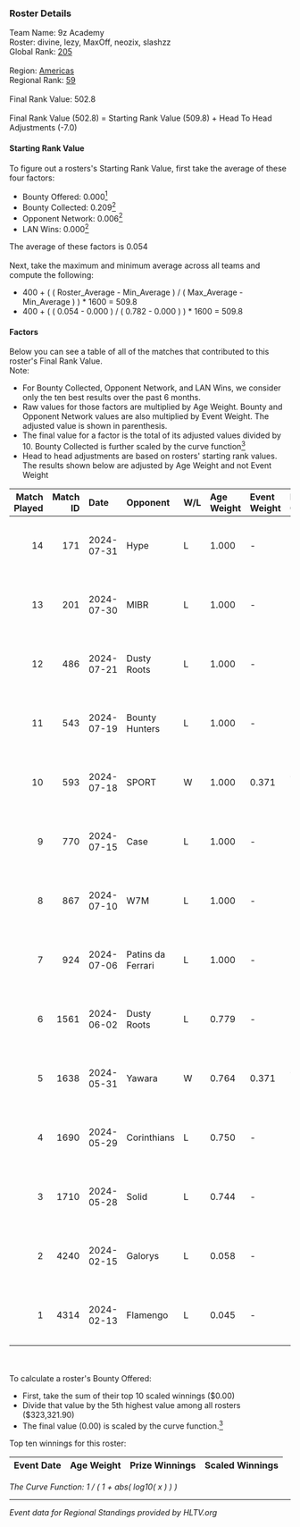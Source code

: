 ### Roster Details<br />
Team Name: 9z Academy<br />
Roster: divine, lezy, MaxOff, neozix, slashzz<br />
Global Rank: [205](../standings_global.md)<br />
<br />
Region: [Americas]( ../standings_americas.md)<br />
Regional Rank: [59]( ../standings_americas.md)<br />
<br />
Final Rank Value:  502.8<br />
<br />
Final Rank Value (502.8) = Starting Rank Value (509.8) + Head To Head Adjustments (-7.0)<br />

#### Starting Rank Value<br />
To figure out a rosters's Starting Rank Value, first take the average of these four factors:<br />
- Bounty Offered: 0.000[<sup>1</sup>](#table2)
- Bounty Collected: 0.209[<sup>2</sup>](#table1)
- Opponent Network: 0.006[<sup>2</sup>](#table1)
- LAN Wins: 0.000[<sup>2</sup>](#table1)

The average of these factors is 0.054<br />
<br />
Next, take the maximum and minimum average across all teams and compute the following:<br />
- 400 + ( ( Roster_Average - Min_Average ) / ( Max_Average - Min_Average ) ) * 1600 = 509.8
- 400 + ( ( 0.054 - 0.000 ) / ( 0.782 - 0.000 ) ) * 1600 = 509.8


#### Factors<br />
Below you can see a table of all of the matches that contributed to this roster's Final Rank Value.<br />
Note:<br />

- For Bounty Collected, Opponent Network, and LAN Wins, we consider only the ten best results over the past 6 months.
- Raw values for those factors are multiplied by Age Weight. Bounty and Opponent Network values are also multiplied by Event Weight. The adjusted value is shown in parenthesis.
- The final value for a factor is the total of its adjusted values divided by 10. Bounty Collected is further scaled by the curve function[<sup>3</sup>](#curveFunction)
- Head to head adjustments are based on rosters' starting rank values. The results shown below are adjusted by Age Weight and not Event Weight
<span id="table1"></span><br />


| Match Played | Match ID | Date       | Opponent          | W/L | Age Weight | Event Weight | Bounty Collected | Opponent Network | LAN Wins  | H2H Adj. | Roster                                |
| -: | -: | :- | :- | :- | :- | :- | :- | :- | :- | -: | :- |
|           14 |      171 | 2024-07-31 | Hype              | L   | 1.000      | -            | -                | -                | -         |    -3.49 | divine, lezy, MaxOff, neozix, slashzz |
|           13 |      201 | 2024-07-30 | MIBR              | L   | 1.000      | -            | -                | -                | -         |    -0.27 | divine, lezy, MaxOff, neozix, slashzz |
|           12 |      486 | 2024-07-21 | Dusty Roots       | L   | 1.000      | -            | -                | -                | -         |    -5.82 | divine, lezy, MaxOff, neozix, slashzz |
|           11 |      543 | 2024-07-19 | Bounty Hunters    | L   | 1.000      | -            | -                | -                | -         |    -2.35 | divine, lezy, MaxOff, neozix, slashzz |
|           10 |      593 | 2024-07-18 | SPORT             | W   | 1.000      | 0.371        | 0.004 (0.002)    | 0.115 (0.042)    | 0 (0.000) |    23.64 | divine, lezy, MaxOff, neozix, slashzz |
|            9 |      770 | 2024-07-15 | Case              | L   | 1.000      | -            | -                | -                | -         |    -2.61 | divine, lezy, MaxOff, neozix, slashzz |
|            8 |      867 | 2024-07-10 | W7M               | L   | 1.000      | -            | -                | -                | -         |    -5.65 | divine, lezy, MaxOff, neozix, slashzz |
|            7 |      924 | 2024-07-06 | Patins da Ferrari | L   | 1.000      | -            | -                | -                | -         |    -4.06 | divine, lezy, MaxOff, neozix, slashzz |
|            6 |     1561 | 2024-06-02 | Dusty Roots       | L   | 0.779      | -            | -                | -                | -         |    -3.35 | divine, lezy, MaxOff, neozix, slashzz |
|            5 |     1638 | 2024-05-31 | Yawara            | W   | 0.764      | 0.371        | 0.000 (0.000)    | 0.049 (0.014)    | 0 (0.000) |    12.00 | divine, lezy, MaxOff, neozix, slashzz |
|            4 |     1690 | 2024-05-29 | Corinthians       | L   | 0.750      | -            | -                | -                | -         |   -11.75 | divine, lezy, MaxOff, neozix, slashzz |
|            3 |     1710 | 2024-05-28 | Solid             | L   | 0.744      | -            | -                | -                | -         |    -2.38 | divine, lezy, MaxOff, neozix, slashzz |
|            2 |     4240 | 2024-02-15 | Galorys           | L   | 0.058      | -            | -                | -                | -         |    -0.18 | divine, MaxOff, neozix, slashzz, wait |
|            1 |     4314 | 2024-02-13 | Flamengo          | L   | 0.045      | -            | -                | -                | -         |    -0.74 | divine, MaxOff, neozix, slashzz, wait |

<br />
<span id="table2"></span><br />
To calculate a roster's Bounty Offered:<br />

- First, take the sum of their top 10 scaled winnings ($0.00)
- Divide that value by the 5th highest value among all rosters ($323,321.90)
- The final value (0.00) is scaled by the curve function.[<sup>3</sup>](#curveFunction)

Top ten winnings for this roster:<br />

| Event Date | Age Weight | Prize Winnings | Scaled Winnings |
| :- | -: | :- | :- |


<span id="curveFunction"></span>_The Curve Function: 1 / ( 1 + abs( log10( x ) ) )_<br />

---
_Event data for Regional Standings provided by HLTV.org_<br />
